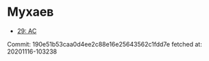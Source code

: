 # Мухаев
- [29: AC](29.md)

Commit: 190e51b53caa0d4ee2c88e16e25643562c1fdd7e
 fetched at: 20201116-103238
